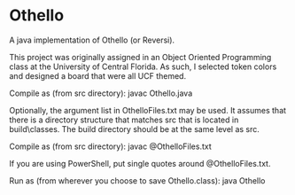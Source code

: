 # Othello
A java implementation of Othello (or Reversi).

This project was originally assigned in an Object Oriented Programming class at the University of Central Florida. As such, I selected token colors and designed a board that were all UCF themed.

Compile as (from src directory): javac Othello.java

Optionally, the argument list in OthelloFiles.txt may be used. It assumes that there is a directory structure that matches src that is located in build\classes. The build directory should be at the same level as src.

Compile as (from src directory): javac @OthelloFiles.txt

If you are using PowerShell, put single quotes around @OthelloFiles.txt.

Run as (from wherever you choose to save Othello.class): java Othello
